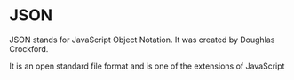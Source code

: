 # JSON

JSON stands for JavaScript Object Notation. It was created by Doughlas Crockford.

It is an open standard file format and is one of the extensions of JavaScript
